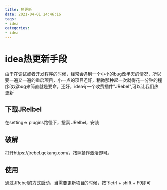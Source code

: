 ```yaml
---
title: 热更新
date: 2021-04-01 14:46:16
tags:
- idea
categories:
- idea
---
```



# idea热更新手段

由于在调试或者开发程序的时候，经常会遇到一个小小的bug改半天的情况，所以要一遍又一遍的重启项目，小一点的项目还好，稍微那种起一次就得花一分钟的程序改起bug来简直就是要命。还好，idea有一个收费插件"JRebel",可以让我们热更新

## 下载JRelbel

在setting=> plugins路径下，搜索 JRelbel，安装

## 破解

打开https://jrebel.qekang.com/，按照操作激活即可。

## 使用

通过JRebel的方式启动，当需要更新项目的时候，按下ctrl + shift + F9即可
